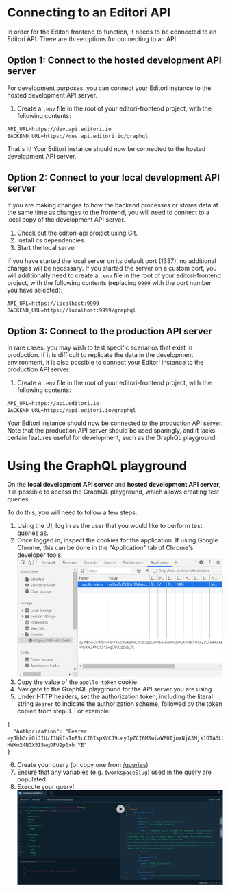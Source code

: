# Connecting to an Editori API

In order for the Editori frontend to function, it needs to be connected to an
Editori API.  There are three options for connecting to an API:

## Option 1: Connect to the hosted development API server
For development purposes, you can connect your Editori instance to the
hosted development API server.

1. Create a `.env` file in the root of your editori-frontend project, with the
following contents:
```
API_URL=https://dev.api.editori.io
BACKEND_URL=https://dev.api.editori.io/graphql
```

That's it!  Your Editori instance should now be connected to the hosted
development API server.

## Option 2: Connect to your local development API server
If you are making changes to how the backend processes or stores data at the
same time as changes to the frontend, you will need to connect to a local copy
of the development API server.

1. Check out the [editori-api](https://github.com/nikomi-llc/editori-api)
project using Git.
2. Install its dependencies
3. Start the local server

If you have started the local server on its default port (1337), no additional
changes will be necessary.  If you started the server on a custom port, you will
additionally need to create a `.env` file in the root of your editori-frontend
project, with the following contents (replacing `9999` with the port number you
have selected):
```
API_URL=https://localhost:9999
BACKEND_URL=https://localhost:9999/graphql
```

## Option 3: Connect to the production API server
In rare cases, you may wish to test specific scenarios that exist in
production.  If it is difficult to replicate the data in the development
environment, it is also possible to connect your Editori instance to the
production API server.

1. Create a `.env` file in the root of your editori-frontend project, with the
following contents:
```
API_URL=https://api.editori.io
BACKEND_URL=https://api.editori.io/graphql
```

Your Editori instance should now be connected to the production API server.
Note that the production API server should be used sparingly, and it lacks
certain features useful for development, such as the GraphQL playground.

# Using the GraphQL playground

On the **local development API server** and **hosted development API server**,
it is possible to access the GraphQL playground, which allows creating test
queries.

To do this, you will need to follow a few steps:

1. Using the UI, log in as the user that you would like to perform test queries
as.
2. Once logged in, inspect the cookies for the application.  If using Google
Chrome, this can be done in the "Application" tab of Chrome's developer tools:
![Screenshot of Application tab in Chrome developer tools](img/cookie.png)
3. Copy the value of the `apollo-token` cookie.
4. Navigate to the GraphQL playground for the API server you are using
5. Under HTTP headers, set the authorization token, including the literal string
`Bearer` to indicate the authorization scheme, followed by the token copied from
step 3.  For example:
```
{
  "Authorization": "Bearer eyJhbGciOiJIUzI1NiIsInR5cCI6IkpXVCJ9.eyJpZCI6MSwiaWF0IjoxNjA3Mjk1OTA3LCJleHAiOjE2MDk4ODc5MDd9.dJ0fOQXVR9o_EC_qW-HWXm24NGX515wgDFU2p0xb_YE"
}
```
6. Create your query (or copy one from [/queries][1])
7. Ensure that any variables (e.g. `$workspaceSlug`) used in the query are
populated
8. Execute your query!
![Screenshot of GraphQL playground with executed query](img/graphql.png)

[1]: https://github.com/nikomi-llc/editori-frontend/tree/master/queries
